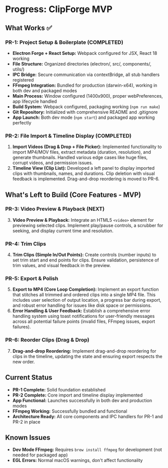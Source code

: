 # Progress: ClipForge MVP

## What Works ✅

### PR-1: Project Setup & Boilerplate (COMPLETED)
*   **Electron Forge + React Setup:** Webpack configured for JSX, React 18 working
*   **File Structure:** Organized directories (electron/, src/, components/, utils/)
*   **IPC Bridge:** Secure communication via contextBridge, all stub handlers registered
*   **FFmpeg Integration:** Bundled for production (darwin-x64), working in both dev and packaged modes
*   **Main Process:** Window configured (1400x900), proper webPreferences, app lifecycle handled
*   **Build System:** Webpack configured, packaging working (`npm run make`)
*   **Git Repository:** Initialized with comprehensive README and .gitignore
*   **App Launch:** Both dev mode (`npm start`) and packaged app working perfectly

### PR-2: File Import & Timeline Display (COMPLETED)
1.  **Import Videos (Drag & Drop + File Picker):** Implemented functionality to import MP4/MOV files, extract metadata (duration, resolution), and generate thumbnails. Handled various edge cases like huge files, corrupt videos, and permission issues.
2.  **Timeline View (Clip List):** Developed a left panel to display imported clips with thumbnails, names, and durations. Clip deletion with visual feedback is implemented. Drag-and-drop reordering is moved to PR-6.

## What's Left to Build (Core Features - MVP)

### PR-3: Video Preview & Playback (NEXT)
3.  **Video Preview & Playback:** Integrate an HTML5 `<video>` element for previewing selected clips. Implement play/pause controls, a scrubber for seeking, and display current time and resolution.

### PR-4: Trim Clips
4.  **Trim Clips (Simple In/Out Points):** Create controls (number inputs) to set trim start and end points for clips. Ensure validation, persistence of trim values, and visual feedback in the preview.

### PR-5: Export & Polish
5.  **Export to MP4 (Core Loop Completion):** Implement an export function that stitches all trimmed and ordered clips into a single MP4 file. This includes user selection of output location, a progress bar during export, and robust error handling for issues like disk space or permissions.
6.  **Error Handling & User Feedback:** Establish a comprehensive error handling system using toast notifications for user-friendly messages across all potential failure points (invalid files, FFmpeg issues, export failures).

### PR-6: Reorder Clips (Drag & Drop)
7.  **Drag-and-drop Reordering:** Implement drag-and-drop reordering for clips in the timeline, updating the state and ensuring export respects the new order.

## Current Status

*   **PR-1 Complete:** Solid foundation established
*   **PR-2 Complete:** Core import and timeline display implemented
*   **App Functional:** Launches successfully in both dev and production modes
*   **FFmpeg Working:** Successfully bundled and functional
*   **Architecture Ready:** All core components and IPC handlers for PR-1 and PR-2 in place

## Known Issues

*   **Dev Mode FFmpeg:** Requires `brew install ffmpeg` for development (not needed for packaged app)
*   **EGL Errors:** Normal macOS warnings, don't affect functionality
